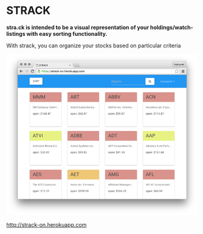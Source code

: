 # STRACK
__stra.ck is intended to be a visual representation of your holdings/watch-listings with easy sorting functionality.__

With strack, you can organize your stocks based on particular criteria

![screenshot](/screengrab.png "screenshot")

http://strack-on.herokuapp.com

